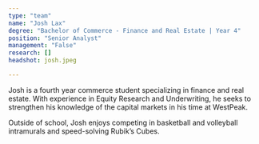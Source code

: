 ```yaml
---
type: "team"
name: "Josh Lax"
degree: "Bachelor of Commerce - Finance and Real Estate | Year 4"
position: "Senior Analyst"
management: "False"
research: []
headshot: josh.jpeg

---
```


Josh is a fourth year commerce student specializing in finance and real estate. With experience in Equity Research and Underwriting, he seeks to strengthen his knowledge of the capital markets in his time at WestPeak.

Outside of school, Josh enjoys competing in basketball and volleyball intramurals and speed-solving Rubik’s Cubes.
